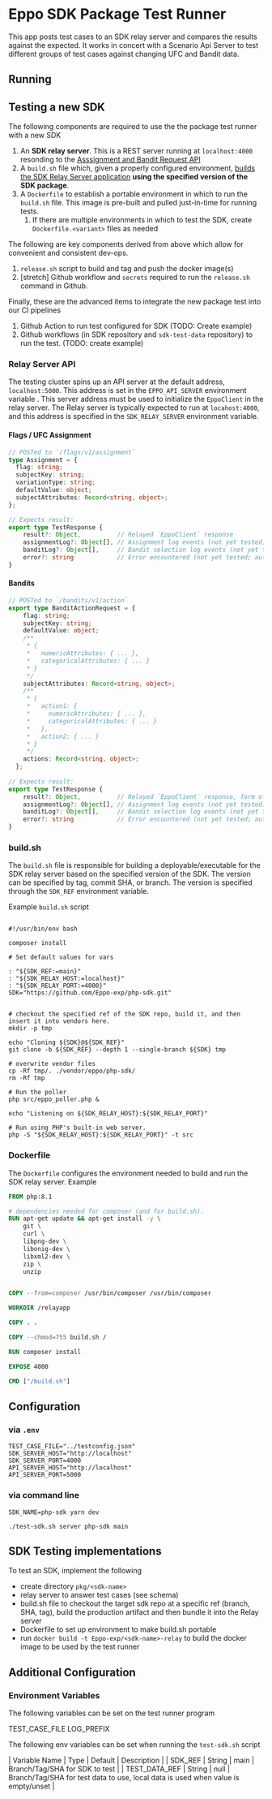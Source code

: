 # Eppo SDK Package Test Runner
This app posts test cases to an SDK relay server and compares the results against the expected. It works in concert with a Scenario Api Server to test different groups of test cases against changing UFC and Bandit data.

## Running

## Testing a new SDK

The following components are required to use the the package test runner with a new SDK
1. An **SDK relay server**. This is a REST server running at `localhost:4000` resonding to the [Asssignment and Bandit Request API](#relay-server-api)
2. A `build.sh` file which, given a properly configured environment, [builds the SDK Relay Server application](#buildsh) **using the specified version of the SDK package**.
3. A `Dockerfile` to establish a portable environment in which to run the `build.sh` file. This image is pre-built and pulled just-in-time for running tests.
   1. If there are multiple environments in which to test the SDK, create `Dockerfile.<variant>` files as needed

The following are key components derived from above which allow for convenient and consistent dev-ops.
1. `release.sh` script to build and tag and push the docker image(s)
2. [stretch] Github workflow and `secrets` required to run the `release.sh` command in Github. 

Finally, these are the advanced items to integrate the new package test into our CI pipelines
1. Github Action to run test configured for SDK (TODO: Create example)
2. Github workflows (in SDK repository and `sdk-test-data` repository) to run the test. (TODO: create example)

### Relay Server API
The testing cluster spins up an API server at the default address, `localhost:5000`. This address is set in the `EPPO_API_SERVER` environment variable . This server address must be used to initialize the `EppoClient` in the relay server. The Relay server is typically expected to run at `locahost:4000`, and this address is specified in the `SDK_RELAY_SERVER` environment variable.


#### Flags / UFC Assignment
```ts
// POSTed to `/flags/v1/assignment`
type Assignment = {
  flag: string;
  subjectKey: string;
  variationType: string;
  defaultValue: object;
  subjectAttributes: Record<string, object>;
};

// Expects result:
export type TestResponse {
    result?: Object,          // Relayed `EppoClient` response
    assignmentLog?: Object[], // Assignment log events (not yet tested)
    banditLog?: Object[],     // Bandit selection log events (not yet tested)
    error?: string            // Error encountered (not yet tested; automatically fails test when present)
}
```

#### Bandits
```ts
// POSTed to `/bandits/v1/action`
export type BanditActionRequest = {
    flag: string;
    subjectKey: string;
    defaultValue: object;
    /**
     * {
     *   numericAttributes: { ... },
     *   categoricalAttributes: { ... }
     * }
     */
    subjectAttributes: Record<string, object>;
    /**
     * {
     *   action1: {
     *     numericAttributes: { ... },
     *     categoricalAttributes: { ... }
     *   },
     *   action2: { ... }
     * }
     */
    actions: Record<string, object>;
  };
  
// Expects result:
export type TestResponse {
    result?: Object,          // Relayed `EppoClient` response, form of {variation: string, action: string}
    assignmentLog?: Object[], // Assignment log events (not yet tested)
    banditLog?: Object[],     // Bandit selection log events (not yet tested)
    error?: string            // Error encountered (not yet tested; automatically fails test when present)
}
```


### build.sh
The `build.sh` file is responsible for building a deployable/executable for the SDK relay server based on the specified version of the SDK. The version can be specified by tag, commit SHA, or branch. The version is specified through the `SDK_REF` environment variable.

Example `build.sh` script

```shell

#!/usr/bin/env bash

composer install

# Set default values for vars

: "${SDK_REF:=main}"
: "${SDK_RELAY_HOST:=localhost}"
: "${SDK_RELAY_PORT:=4000}"
SDK="https://github.com/Eppo-exp/php-sdk.git"


# checkout the specified ref of the SDK repo, build it, and then insert it into vendors here.
mkdir -p tmp

echo "Cloning ${SDK}@${SDK_REF}"
git clone -b ${SDK_REF} --depth 1 --single-branch ${SDK} tmp

# overwrite vendor files
cp -Rf tmp/. ./vendor/eppo/php-sdk/
rm -Rf tmp

# Run the poller
php src/eppo_poller.php &

echo "Listening on ${SDK_RELAY_HOST}:${SDK_RELAY_PORT}"

# Run using PHP's built-in web server.
php -S "${SDK_RELAY_HOST}:${SDK_RELAY_PORT}" -t src
```

### Dockerfile
The `Dockerfile` configures the environment needed to build and run the SDK relay server.
Example
```dockerfile
FROM php:8.1

# dependencies needed for composer (and for build.sh).
RUN apt-get update && apt-get install -y \
    git \
    curl \
    libpng-dev \
    libonig-dev \
    libxml2-dev \
    zip \
    unzip


COPY --from=composer /usr/bin/composer /usr/bin/composer

WORKDIR /relayapp

COPY . .

COPY --chmod=755 build.sh /

RUN composer install

EXPOSE 4000

CMD ["/build.sh"]
```


## Configuration

### via `.env`

```shell
TEST_CASE_FILE="../testconfig.json"
SDK_SERVER_HOST="http://localhost"
SDK_SERVER_PORT=4000
API_SERVER_HOST="http://localhost"
API_SERVER_PORT=5000
```

### via command line
```shell
SDK_NAME=php-sdk yarn dev
```

```shell
./test-sdk.sh server php-sdk main
```


## SDK Testing implementations

To test an SDK, implement the following
- create directory `pkg/<sdk-name>`
- relay server to answer test cases (see schema)
- build.sh file to checkout the target sdk repo at a specific ref (branch, SHA, tag), build the production artifact and then bundle it into the Relay server
- Dockerfile to set up environment to make build.sh portable
- run `docker build -t Eppo-exp/<sdk-name>-relay` to build the docker image to be used by the test runner

## Additional Configuration
### Environment Variables
The following variables can be set on the test runner program

TEST_CASE_FILE
LOG_PREFIX

The following env variables can be set when running the `test-sdk.sh` script

| Variable Name | Type | Default | Description |
| SDK_REF | String | main | Branch/Tag/SHA for SDK to test |
| TEST_DATA_REF | String | null | Branch/Tag/SHA for test data to use, local data is used when value is empty/unset |

